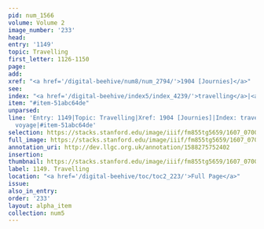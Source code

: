 ```yaml
---
pid: num_1566
volume: Volume 2
image_number: '233'
head:
entry: '1149'
topic: Travelling
first_letter: 1126-1150
page:
add:
xref: "<a href='/digital-beehive/num8/num_2794/'>1904 [Journies]</a>"
see:
index: "<a href='/digital-beehive/index5/index_4239/'>travelling</a>|<a href='/digital-beehive/index5/index_4414/'>voyage</a>"
item: "#item-51abc64de"
unparsed:
line: 'Entry: 1149|Topic: Travelling|Xref: 1904 [Journies]|Index: travelling|Index:
  voyage|#item-51abc64de'
selection: https://stacks.stanford.edu/image/iiif/fm855tg5659/1607_0700/378,3141,2920,1033/full/0/default.jpg
full_image: https://stacks.stanford.edu/image/iiif/fm855tg5659/1607_0700/full/full/0/default.jpg
annotation_uri: http://dev.llgc.org.uk/annotation/1588275752402
insertion:
thumbnail: https://stacks.stanford.edu/image/iiif/fm855tg5659/1607_0700/378,3141,600,180/250,/0/default.jpg
label: 1149. Travelling
location: "<a href='/digital-beehive/toc/toc2_223/'>Full Page</a>"
issue:
also_in_entry:
order: '233'
layout: alpha_item
collection: num5
---
```

